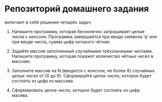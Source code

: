 # Репозиторий домашнего задания 

включает в себя решения четырёх задач:

1. Напишите программу, которая бесконечно запрашивает целые числа с консоли. Программа завершается при вводе символа ‘q’ или при вводе числа, сумма цифр которого чётная.

2. Задайте массив заполненный случайными трёхзначными числами. Напишите программу, которая покажет количество чётных чисел в массиве.

3. Заполните массив на N (вводится с консоли, не более 8) случайных целых чисел от (0 до 9). Сформируйте целое число, которое будет состоять из цифр из массива. 

4. Сформировать целое число, которое будет состоять из цифр масива.